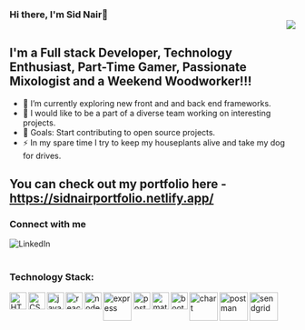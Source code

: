 ### Hi there, I'm Sid Nair👋 <div align = 'right'>![](https://komarev.com/ghpvc/?username=siddharthnair87&color=yellow)</div>

## I'm a Full stack Developer, Technology Enthusiast, Part-Time Gamer, Passionate Mixologist and a Weekend Woodworker!!!

- 🌱 I’m currently exploring new front and and back end frameworks.
- 👯 I would like to be a part of a diverse team working on interesting projects.
- 🥅 Goals: Start contributing to open source projects.
- ⚡ In my spare time I try to keep my houseplants alive and take my dog for drives.

## You can check out my portfolio here - <a target="blank" href="https://sidnairportfolio.netlify.app/">https://sidnairportfolio.netlify.app/</a>

### Connect with me


[<img align="left" alt="LinkedIn" src="https://img.shields.io/badge/linkedin-%230077B5.svg?&style=for-the-badge&logo=linkedin&logoColor=white" />][linkedin]

<br />
<br />

### Technology Stack:


<img align="left" width="30px" alt="HTML" src="https://user-images.githubusercontent.com/83641171/141786236-67cf3066-e484-4390-873d-58b4c0edec27.png" />
<img align="left" width="30px" alt="CSS" src="https://user-images.githubusercontent.com/83641171/141786378-c960bac5-ca6b-4f71-a809-ca56ef6e7b96.png" />
<img align="left" width="30px" alt="javascript" src="https://user-images.githubusercontent.com/83641171/141786514-10f7e870-8d4a-4840-8323-3f9cd06481c2.png" />
<img align="left" width="30px" alt="react" src="https://user-images.githubusercontent.com/83641171/141784909-335aceea-d563-4a4b-ac4e-5bf02d871877.png" />
<img align="left" width="30px" alt="node" src="https://user-images.githubusercontent.com/83641171/141786722-61693e6f-af4f-4a54-a60b-77f979ec3eb5.png" />
<img align="left" width="50px" alt="express" src="https://user-images.githubusercontent.com/83641171/141786898-0e1e632a-61c0-4929-a192-399ea4b1eaa5.png" />
<img align="left" width="30px" alt="postgres" src="https://user-images.githubusercontent.com/83641171/141787345-817aeed8-0793-4345-8ed5-42815fdfc454.png" />
<img align="left" width="30px" alt="material" src="https://user-images.githubusercontent.com/83641171/141787006-19652f64-c8d1-4e8c-9758-665f6dfc6430.png" />
<img align="left" width="30px" alt="bootstrap" src="https://user-images.githubusercontent.com/83641171/141787101-c329711d-ee35-46c1-96c3-754a167b8a7e.png" />
<img align="left" width="50px" alt="chart" src="https://user-images.githubusercontent.com/83641171/141787148-5fd5b548-f989-46ed-a286-711289ba7275.png" />
<img align="left" width="50px" alt="postman" src="https://user-images.githubusercontent.com/83641171/141787536-b2a77ea5-762a-48e5-845e-0148ebb75ed2.png" />
<img align="left" width="50px" alt="sendgrid" src="https://user-images.githubusercontent.com/83641171/141787710-06a0c62d-1f9e-4068-85cf-637f181ecb34.png" />





<br />
<br />



[linkedin]: https://www.linkedin.com/in/siddharth-nair-537234a5/
